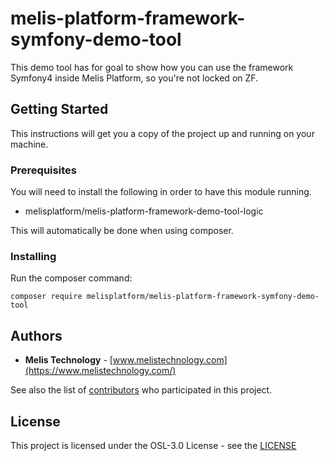 # melis-platform-framework-symfony-demo-tool
This demo tool has for goal to show how you can use the framework Symfony4 inside Melis Platform, so you're not locked on ZF.

## Getting Started
This instructions will get you a copy of the project up and running on your machine.

### Prerequisites
You will need to install the following in order to have this module running.
* melisplatform/melis-platform-framework-demo-tool-logic

This will automatically be done when using composer.

### Installing
Run the composer command:

```
composer require melisplatform/melis-platform-framework-symfony-demo-tool
```

## Authors

* **Melis Technology** - [www.melistechnology.com](https://www.melistechnology.com/)

See also the list of [contributors](https://github.com/melisplatform/melis-platform-framework-symfony-demo-tool/contributors) who participated in this project.


## License

This project is licensed under the OSL-3.0 License - see the [LICENSE](LICENSE)